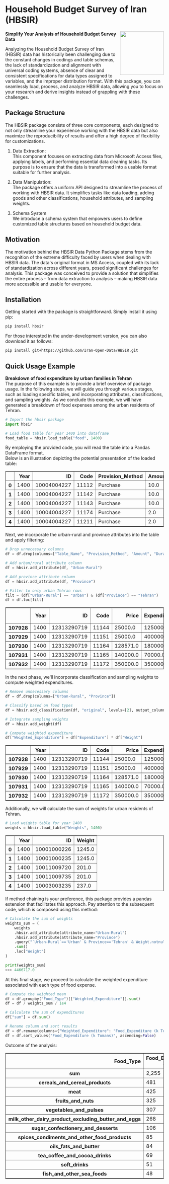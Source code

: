 # Household Budget Survey of Iran (HBSIR) 
<img src='https://github.com/Iran-Open-Data/HBSIR/assets/36173945/af8a7d40-d610-42e2-b6b4-c220f7430df4' align="right" height="139" />
<!-- [![en](https://img.shields.io/badge/lang-en-red.svg)](https://github.com/Iran-Open-Data/HBSIR/blob/main/README.md)
[![en](https://img.shields.io/badge/lang-fa-green.svg)](https://github.com/Iran-Open-Data/HBSIR/blob/main/README.fa.md) -->

**Simplify Your Analysis of Household Budget Survey Data**

Analyzing the Household Budget Survey of Iran (HBSIR) data has historically been challenging due to the constant changes in codings and table schemas, the lack of standardization and alignment with universal coding systems, absence of clear and consistent specifications for data types assigned to variables, and the improper distribution format. With this package, you can seamlessly load, process, and analyze HBSIR data, allowing you to focus on your research and derive insights instead of grappling with these challenges.


## Package Structure
The HBSIR package consists of three core components, each designed to not only streamline your experience working with the HBSIR data but also maximize the reproducibility of results and offer a high degree of flexibility for customizations.

1. Data Extraction:  
This component focuses on extracting data from Microsoft Access files, applying labels, and performing essential data cleaning tasks. Its purpose is to ensure that the data is transformed into a usable format suitable for further analysis.

1. Data Manipulation:  
The package offers a uniform API designed to streamline the process of working with HBSIR data. It simplifies tasks like data loading, adding goods and other classifications, household attributes, and sampling weights.

1. Schema System  
We introduce a schema system that empowers users to define customized table structures based on household budget data.

## Motivation
The motivation behind the HBSIR Data Python Package stems from the recognition of the extreme difficulty faced by users when dealing with HBSIR data. The data's original format in MS Access, coupled with its lack of standardization across different years, posed significant challenges for analysis. This package was conceived to provide a solution that simplifies the entire process – from data extraction to analysis – making HBSIR data more accessible and usable for everyone.

## Installation
Getting started with the package is straightforward. Simply install it using pip:  

```sh
pip install hbsir
```

For those interested in the under-development version, you can also download it as follows:
```sh
pip install git+https://github.com/Iran-Open-Data/HBSIR.git
```

## Quick Usage Example
**Breakdown of food expenditure by urban families in Tehran**  
The purpose of this example is to provide a brief overview of package usage. In the following steps, we will guide you through various stages, such as loading specific tables, and incorporating attributes, classifications, and sampling weights. As we conclude this example, we will have generated a breakdown of food expenses among the urban residents of Tehran. 

```python
# Import the hbsir package
import hbsir

# Load food table for year 1400 into dataframe
food_table = hbsir.load_table("food", 1400) 
```
By employing the provided code, you will read the table into a Pandas DataFrame format.  
Below is an illustration depicting the potential presentation of the loaded table:

<table border="1" class="dataframe">
  <thead>
    <tr style="text-align: right;">
      <th></th>
      <th>Year</th>
      <th>ID</th>
      <th>Code</th>
      <th>Provision_Method</th>
      <th>Amount</th>
      <th>Duration</th>
      <th>Price</th>
      <th>Expenditure</th>
    </tr>
  </thead>
  <tbody>
    <tr>
      <th>0</th>
      <td>1400</td>
      <td>10004004227</td>
      <td>11112</td>
      <td>Purchase</td>
      <td>10.0</td>
      <td>30</td>
      <td>250000.0</td>
      <td>2500000.0</td>
    </tr>
    <tr>
      <th>1</th>
      <td>1400</td>
      <td>10004004227</td>
      <td>11142</td>
      <td>Purchase</td>
      <td>10.0</td>
      <td>30</td>
      <td>30000.0</td>
      <td>300000.0</td>
    </tr>
    <tr>
      <th>2</th>
      <td>1400</td>
      <td>10004004227</td>
      <td>11143</td>
      <td>Purchase</td>
      <td>10.0</td>
      <td>30</td>
      <td>30000.0</td>
      <td>300000.0</td>
    </tr>
    <tr>
      <th>3</th>
      <td>1400</td>
      <td>10004004227</td>
      <td>11174</td>
      <td>Purchase</td>
      <td>2.0</td>
      <td>30</td>
      <td>350000.0</td>
      <td>700000.0</td>
    </tr>
    <tr>
      <th>4</th>
      <td>1400</td>
      <td>10004004227</td>
      <td>11211</td>
      <td>Purchase</td>
      <td>2.0</td>
      <td>30</td>
      <td>1300000.0</td>
      <td>2600000.0</td>
    </tr>
  </tbody>
</table>


Next, we incorporate the urban-rural and province attributes into the table and apply filtering:
```python
# Drop unnecessary columns 
df = df.drop(columns=["Table_Name", "Provision_Method", "Amount", "Duration"])

# Add urban/rural attribute column
df = hbsir.add_attribute(df, "Urban-Rural")

# Add province attribute column
df = hbsir.add_attribute(df, "Province")

# Filter to only urban Tehran rows
filt = (df["Urban-Rural"] == "Urban") & (df["Province"] == "Tehran")
df = df.loc[filt]
```

<table border="1" class="dataframe">
  <thead>
    <tr style="text-align: right;">
      <th></th>
      <th>Year</th>
      <th>ID</th>
      <th>Code</th>
      <th>Price</th>
      <th>Expenditure</th>
      <th>Urban-Rural</th>
      <th>Province</th>
    </tr>
  </thead>
  <tbody>
    <tr>
      <th>107928</th>
      <td>1400</td>
      <td>12313290719</td>
      <td>11144</td>
      <td>25000.0</td>
      <td>125000.0</td>
      <td>Urban</td>
      <td>Tehran</td>
    </tr>
    <tr>
      <th>107929</th>
      <td>1400</td>
      <td>12313290719</td>
      <td>11151</td>
      <td>25000.0</td>
      <td>400000.0</td>
      <td>Urban</td>
      <td>Tehran</td>
    </tr>
    <tr>
      <th>107930</th>
      <td>1400</td>
      <td>12313290719</td>
      <td>11164</td>
      <td>128571.0</td>
      <td>180000.0</td>
      <td>Urban</td>
      <td>Tehran</td>
    </tr>
    <tr>
      <th>107931</th>
      <td>1400</td>
      <td>12313290719</td>
      <td>11165</td>
      <td>140000.0</td>
      <td>70000.0</td>
      <td>Urban</td>
      <td>Tehran</td>
    </tr>
    <tr>
      <th>107932</th>
      <td>1400</td>
      <td>12313290719</td>
      <td>11172</td>
      <td>350000.0</td>
      <td>350000.0</td>
      <td>Urban</td>
      <td>Tehran</td>
    </tr>
  </tbody>
</table>


In the next phase, we'll incorporate classification and sampling weights to compute weighted expenditures.
```python
# Remove unnecessary columns
df = df.drop(columns=["Urban-Rural", "Province"])

# Classify based on food types
df = hbsir.add_classification(df, "original", levels=[2], output_column_names=["Food_Type"])

# Integrate sampling weights
df = hbsir.add_weight(df)

# Compute weighted expenditure
df["Weighted_Expenditure"] = df["Expenditure"] * df["Weight"]
```

<table border="1" class="dataframe">
  <thead>
    <tr style="text-align: right;">
      <th></th>
      <th>Year</th>
      <th>ID</th>
      <th>Code</th>
      <th>Price</th>
      <th>Expenditure</th>
      <th>Food_Type</th>
      <th>Weight</th>
      <th>Weighted_Expenditure</th>
    </tr>
  </thead>
  <tbody>
    <tr>
      <th>107928</th>
      <td>1400</td>
      <td>12313290719</td>
      <td>11144</td>
      <td>25000.0</td>
      <td>125000.0</td>
      <td>cereals_and_cereal_products</td>
      <td>2155</td>
      <td>269375008.0</td>
    </tr>
    <tr>
      <th>107929</th>
      <td>1400</td>
      <td>12313290719</td>
      <td>11151</td>
      <td>25000.0</td>
      <td>400000.0</td>
      <td>cereals_and_cereal_products</td>
      <td>2155</td>
      <td>862000000.0</td>
    </tr>
    <tr>
      <th>107930</th>
      <td>1400</td>
      <td>12313290719</td>
      <td>11164</td>
      <td>128571.0</td>
      <td>180000.0</td>
      <td>cereals_and_cereal_products</td>
      <td>2155</td>
      <td>387900000.0</td>
    </tr>
    <tr>
      <th>107931</th>
      <td>1400</td>
      <td>12313290719</td>
      <td>11165</td>
      <td>140000.0</td>
      <td>70000.0</td>
      <td>cereals_and_cereal_products</td>
      <td>2155</td>
      <td>150850000.0</td>
    </tr>
    <tr>
      <th>107932</th>
      <td>1400</td>
      <td>12313290719</td>
      <td>11172</td>
      <td>350000.0</td>
      <td>350000.0</td>
      <td>cereals_and_cereal_products</td>
      <td>2155</td>
      <td>754249984.0</td>
    </tr>
  </tbody>
</table>

Additionally, we will calculate the sum of weights for urban residents of Tehran.
```python
# Load weights table for year 1400
weights = hbsir.load_table("Weights", 1400)
```

<table border="1" class="dataframe">
  <thead>
    <tr style="text-align: right;">
      <th></th>
      <th>Year</th>
      <th>ID</th>
      <th>Weight</th>
    </tr>
  </thead>
  <tbody>
    <tr>
      <th>0</th>
      <td>1400</td>
      <td>10001000226</td>
      <td>1245.0</td>
    </tr>
    <tr>
      <th>1</th>
      <td>1400</td>
      <td>10001000235</td>
      <td>1245.0</td>
    </tr>
    <tr>
      <th>2</th>
      <td>1400</td>
      <td>10011009720</td>
      <td>201.0</td>
    </tr>
    <tr>
      <th>3</th>
      <td>1400</td>
      <td>10011009735</td>
      <td>201.0</td>
    </tr>
    <tr>
      <th>4</th>
      <td>1400</td>
      <td>10003003235</td>
      <td>237.0</td>
    </tr>
  </tbody>
</table>

If method chaining is your preference, this package provides a pandas extension that facilitates this approach. Pay attention to the subsequent code, which is composed using this method:
```python
# Calculate the sum of weights
weights_sum = (
    weights
    .hbsir.add_attribute(attribute_name="Urban-Rural")
    .hbsir.add_attribute(attribute_name="Province")
    .query("`Urban-Rural`=='Urban' & Province=='Tehran' & Weight.notnull()")
    .sum()
    .loc["Weight"]
)

print(weights_sum)
>>> 4466717.0
```

At this final stage, we proceed to calculate the weighted expenditure associated with each type of food expense.
```python
# Compute the weighted mean
df = df.groupby("Food_Type")[["Weighted_Expenditure"]].sum()
df = df / weights_sum / 1e4

# Calculate the sum of expenditures
df["sum"] = df.sum()

# Rename column and sort results
df = df.rename(columns={"Weighted_Expenditure": "Food_Expenditure (k Tomans)"})
df = df.sort_values("Food_Expenditure (k Tomans)", ascending=False)
```
Outcome of the analysis:

<table border="1" class="dataframe">
  <thead>
    <tr style="text-align: right;">
      <th>Food_Type</th>
      <th>Food_Expenditure (k Tomans)</th>
    </tr>
  </thead>
  <tbody>
    <tr>
      <th>sum</th>
      <td>2,255</td>
    </tr>
    <tr>
      <th>cereals_and_cereal_products</th>
      <td>481</td>
    </tr>
    <tr>
      <th>meat</th>
      <td>425</td>
    </tr>
    <tr>
      <th>fruits_and_nuts</th>
      <td>325</td>
    </tr>
    <tr>
      <th>vegetables_and_pulses</th>
      <td>307</td>
    </tr>
    <tr>
      <th>milk_other_dairy_product_excluding_butter_and_eggs</th>
      <td>268</td>
    </tr>
    <tr>
      <th>sugar_confectionery_and_desserts</th>
      <td>106</td>
    </tr>
    <tr>
      <th>spices_condiments_and_other_food_products</th>
      <td>85</td>
    </tr>
    <tr>
      <th>oils_fats_and_butter</th>
      <td>84</td>
    </tr>
    <tr>
      <th>tea_coffee_and_cocoa_drinks</th>
      <td>69</td>
    </tr>
    <tr>
      <th>soft_drinks</th>
      <td>51</td>
    </tr>
    <tr>
      <th>fish_and_other_sea_foods</th>
      <td>48</td>
    </tr>
  </tbody>
</table>
